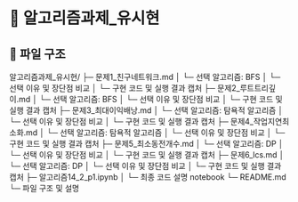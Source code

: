 # 📁 알고리즘과제_유시현

## 📌 파일 구조
알고리즘과제_유시현/
├─ 문제1_친구네트워크.md
│ └─ 선택 알고리즘: BFS
│ └─ 선택 이유 및 장단점 비교
│ └─ 구현 코드 및 실행 결과 캡처
├─ 문제2_루트트리깊이.md
│ └─ 선택 알고리즘: BFS
│ └─ 선택 이유 및 장단점 비교
│ └─ 구현 코드 및 실행 결과 캡처
├─ 문제3_최대이익배낭.md
│ └─ 선택 알고리즘: 탐욕적 알고리즘
│ └─ 선택 이유 및 장단점 비교
│ └─ 구현 코드 및 실행 결과 캡처
├─ 문제4_작업지연최소화.md
│ └─ 선택 알고리즘: 탐욕적 알고리즘
│ └─ 선택 이유 및 장단점 비교
│ └─ 구현 코드 및 실행 결과 캡처
├─ 문제5_최소동전개수.md
│ └─ 선택 알고리즘: DP
│ └─ 선택 이유 및 장단점 비교
│ └─ 구현 코드 및 실행 결과 캡처
├─ 문제6_lcs.md
│ └─ 선택 알고리즘: DP
│ └─ 선택 이유 및 장단점 비교
│ └─ 구현 코드 및 실행 결과 캡처
├─ 알고리즘14_2_p1.ipynb
│ └─ 최종 코드 설명 notebook
└─ README.md
└─ 파일 구조 및 설명

